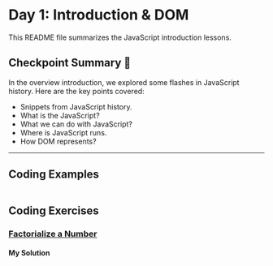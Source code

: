 
# Day 1: Introduction & DOM

This README file summarizes the JavaScript introduction lessons.

## Checkpoint Summary :vertical_traffic_light:

In the overview introduction, we explored some flashes in JavaScript history. Here are the key points covered:

- Snippets from JavaScript history.
- What is the JavaScript?
- What we can do with JavaScript?
- Where is JavaScript runs.
- How DOM represents?

---

## Coding Examples

```javascript

```


## Coding Exercises

### [Factorialize a Number](https://www.freecodecamp.org/learn/javascript-algorithms-and-data-structures/basic-algorithm-scripting/factorialize-a-number)

#### My Solution


```javascript

```